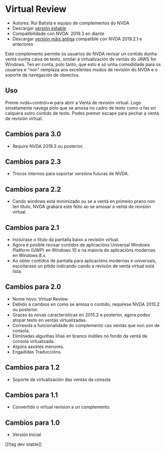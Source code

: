 # Virtual Review #

* Autores: Rui Batista e equipo de complementos do NVDA
* Descargar [versión estable][1]
* Compatibilidade con NVDA: 2019.3 en diante
* Descargar [versión máis antiga][2] compatible con NVDA 2019.2.1 e
  anteriores

Este complemento permite ós usuarios do NVDA revisar un contido dunha ventá
nunha caixa de texto, similar á virtualización de ventás do JAWS for
Windows. Ten en conta, polo tanto, que esto é só unha comodidade para os
usuarios e "non" remplaza aos  excelentes modos de revisión do NVDA e o
soporte da navegación de obxectos.

## Uso ##

Preme nvda+control+w para abrir a Ventá de revisión virtual. Logo
sinxelamente navega polo que se amosa no cadro de texto como o fas en
calquera outro contido de texto. Podes premer escape para pechar a ventá de
revisión virtual.

## Cambios para 3.0

* Require NVDA 2019.3 ou posterior.

## Cambios para 2.3

* Trocos internos para soportar versións futuras de NVDA.

## Cambios para 2.2

* Cando windows está minimizado ou se a ventá en primeiro prano non ten
  título, NVDA grabará este feito ao se amosar a ventá de revisión virtual.

## Cambios para 2.1

* Incluirase o título da pantalla baixo a revisión virtual.
* Agora é posible revisar contidos de aplicacións Universal Windows Platform
  (UWP) en Windows 10 e na maioría de aplicacións modernas en Windows 8.x.
* Ao obter contidos de pantalla para aplicacións modernas e universais,
  escoitarase un pitido indicando cando a revisión de ventá virtual está
  lista.

## Cambios para 2.0

* Nome novo: Virtual Review.
* Debido a cambios en como se amosa o contido, requírese NVDA 2015.2 ou
  posterior.
* Grazas ás novas características en 2015.2 e posterior, agora podes atopar
  texto en ventás virtualizadas.
* Correxida a funcionalidade do complemento cas ventás que non son de
  consola.
* Eliminadas algunhas liñas en branco inútiles no fondo da ventá da consola
  virtualizada.
* Algúns axustes menores.
* Engadidas Traduccións.

## Cambios para 1.2

* Soporte da virtualización das ventás da consola

## Cambios para 1.1

* Convertido o virtual revision a un complemento.

## Cambios para 1.0

* Versión Inicial

[[!tag dev stable]]

[1]: https://addons.nvda-project.org/files/get.php?file=VR

[2]: https://addons.nvda-project.org/files/get.php?file=VR-2019
